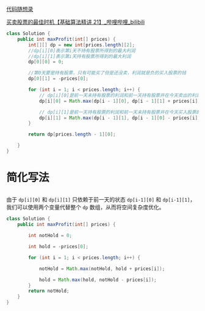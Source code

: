 [代码随想录](https://www.programmercarl.com/0122.买卖股票的最佳时机II（动态规划）.html)

[买卖股票的最佳时机【基础算法精讲 21】_哔哩哔哩_bilibili](https://www.bilibili.com/video/BV1ho4y1W7QK/?vd_source=96c1635797a0d7626fb60e973a29da38)



```java
class Solution {
    public int maxProfit(int[] prices) {
        int[][] dp = new int[prices.length][2];
        //dp[i][0]表示第i天不持有股票所得到的最大利润
        //dp[i][1]表示第i天持有股票所得到的最大利润
        dp[0][0] = 0;

        //第0天要是持有股票，只有可能买了但是还没卖，利润就是负的买入股票的钱
        dp[0][1] = -prices[0];

        for (int i = 1; i < prices.length; i++) {
            // dp[i][0]是前一天未持有股票的利润和前一天持有股票并在今天卖出的利润的最大值
            dp[i][0] = Math.max(dp[i - 1][0], dp[i - 1][1] + prices[i]);

            // dp[i][1]是前一天持有股票的利润和前一天未持有股票并在今天买入股票的利润的最大值
            dp[i][1] = Math.max(dp[i - 1][1], dp[i - 1][0] - prices[i]);
        }

        return dp[prices.length - 1][0];

    }
}
```





# 简化写法

## 

由于 `dp[i][0]` 和 `dp[i][1]` 只依赖于前一天的状态 `dp[i-1][0]` 和 `dp[i-1][1]`，我们可以使用两个变量代替整个 `dp` 数组，从而将空间复杂度优化。



```java
class Solution {
    public int maxProfit(int[] prices) {

        int notHold = 0;

        int hold = -prices[0];

        for (int i = 1; i < prices.length; i++) {

            notHold = Math.max(notHold, hold + prices[i]);

            hold = Math.max(hold, notHold - prices[i]);
        }
        return notHold;
    }
}
```